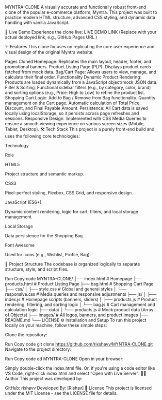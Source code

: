 MYNTRA-CLONE
A visually accurate and functionally robust front-end clone of the popular e-commerce platform, Myntra. This project was built to practice modern HTML structure, advanced CSS styling, and dynamic data handling with vanilla JavaScript.

🚀 Live Demo
Experience the clone live: LIVE DEMO LINK
(Replace with your actual deployed link, e.g., GitHub Pages URL.)

✨ Features
This clone focuses on replicating the core user experience and visual design of the original Myntra website.

Pages Cloned
Homepage: Replicates the main layout, header, footer, and promotional banners.
Product Listing Page (PLP): Displays product cards fetched from mock data.
Bag/Cart Page: Allows users to view, manage, and calculate their final order.
Functionality
Dynamic Product Rendering: Products are loaded dynamically from a JavaScript object/mock JSON data.
Filter & Sorting: Functional sidebar filters (e.g., by category, color, brand) and sorting options (e.g., Price: High to Low) to refine the product list.
Shopping Cart Logic:
Add to Bag / Remove from Bag functionality.
Quantity management on the Cart page.
Automatic calculation of Total Price, Discount, and Final Payable Amount.
Persistence: All Cart data is saved locally using localStorage, so it persists across page refreshes and sessions.
Responsive Design: Implemented with CSS Media Queries to ensure a smooth viewing experience on various screen sizes (Mobile, Tablet, Desktop).
🛠️ Tech Stack
This project is a purely front-end build and uses the following core technologies:

Technology

Role

HTML5

Project structure and semantic markup.

CSS3

Pixel-perfect styling, Flexbox, CSS Grid, and responsive design.

JavaScript (ES6+)

Dynamic content rendering, logic for cart, filters, and local storage management.

Local Storage

Data persistence for the Shopping Bag.

Font Awesome

Used for icons (e.g., Wishlist, Profile, Bag).

📁 Project Structure
The codebase is organized logically to separate structure, style, and script files.


Run
Copy code
MYNTRA-CLONE/
├── index.html              # Homepage
├── products.html           # Product Listing Page
├── bag.html                # Shopping Cart Page
├── css/
│   ├── style.css           # Global and general styles
│   └── responsive.css      # Media queries and responsive adjustments
├── js/
│   ├── index.js            # Homepage scripts (banners, sliders)
│   ├── products.js         # Product rendering, filtering, and sorting logic
│   └── bag.js              # Cart management and calculation logic
├── data/
│   └── products.js         # Mock product data (Array of Objects)
├── images/                 # All logos, banners, and product images
├── README.md
└── LICENSE
⚙️ Installation and Setup
To run this project locally on your machine, follow these simple steps:

Clone the repository:


Run
Copy code
git clone https://github.com/rixshavv/MYNTRA-CLONE.git
Navigate to the project directory:


Run
Copy code
cd MYNTRA-CLONE
Open in your browser:

Simply double-click the index.html file.
Or, if you're using a code editor like VS Code, right-click index.html and select "Open with Live Server".
🧑‍💻 Author
This project was developed by:

GitHub: rishavv
Developed By: [Rishav]
📝 License
This project is licensed under the MIT License - see the LICENSE file for details.

